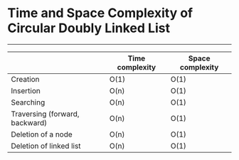 # Time and Space Complexity of Circular Doubly Linked List
---

|                                | Time complexity | Space complexity |
| ------------------------------ | --------------- | ---------------- |
| Creation                       | O(1)            | O(1)             |
| Insertion                      | O(n)            | O(1)             |
| Searching                      | O(n)            | O(1)             |
| Traversing (forward, backward) | O(n)            | O(1)             |
| Deletion of a node             | O(n)            | O(1)             |
| Deletion of linked list        | O(n)            | O(1)             |
